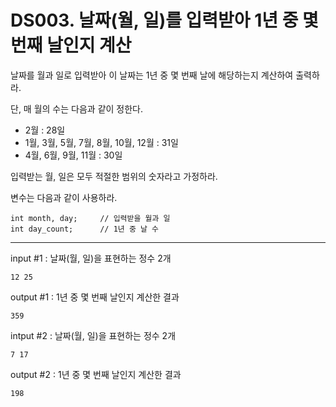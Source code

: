 # DS003. 날짜(월, 일)를 입력받아 1년 중 몇 번째 날인지 계산
날짜를 월과 일로 입력받아 이 날짜는 1년 중 몇 번째 날에 해당하는지 계산하여 출력하라.

단, 매 월의 수는 다음과 같이 정한다.

- 2월 : 28일
- 1월, 3월, 5월, 7월, 8월, 10월, 12월 : 31일
- 4월, 6월, 9월, 11월 : 30일

입력받는 월, 일은 모두 적절한 범위의 숫자라고 가정하라.


변수는 다음과 같이 사용하라.
```
int month, day;     // 입력받을 월과 일
int day_count;      // 1년 중 날 수
```

---

input #1 : 날짜(월, 일)을 표현하는 정수 2개
```
12 25
```
output #1 : 1년 중 몇 번째 날인지 계산한 결과
```
359
```

intput #2 : 날짜(월, 일)을 표현하는 정수 2개
```
7 17
```
output #2 : 1년 중 몇 번째 날인지 계산한 결과
```
198
```